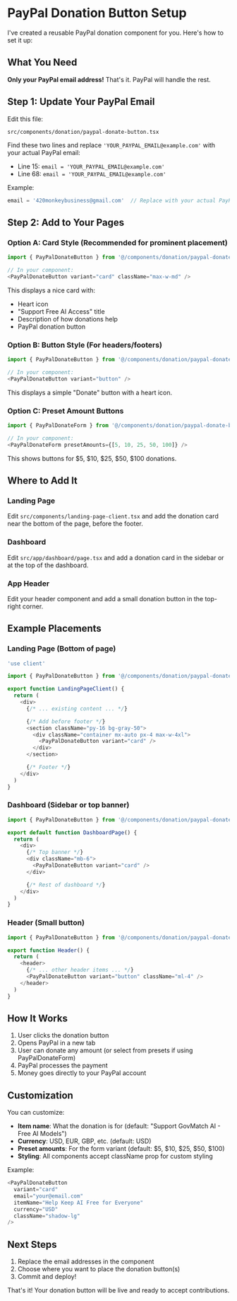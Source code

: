 # PayPal Donation Button Setup

I've created a reusable PayPal donation component for you. Here's how to set it up:

## What You Need

**Only your PayPal email address!** That's it. PayPal will handle the rest.

## Step 1: Update Your PayPal Email

Edit this file:
```
src/components/donation/paypal-donate-button.tsx
```

Find these two lines and replace `'YOUR_PAYPAL_EMAIL@example.com'` with your actual PayPal email:
- Line 15: `email = 'YOUR_PAYPAL_EMAIL@example.com'`
- Line 68: `email = 'YOUR_PAYPAL_EMAIL@example.com'`

Example:
```typescript
email = '420monkeybusiness@gmail.com'  // Replace with your actual PayPal email
```

## Step 2: Add to Your Pages

### Option A: Card Style (Recommended for prominent placement)

```typescript
import { PayPalDonateButton } from '@/components/donation/paypal-donate-button'

// In your component:
<PayPalDonateButton variant="card" className="max-w-md" />
```

This displays a nice card with:
- Heart icon
- "Support Free AI Access" title
- Description of how donations help
- PayPal donation button

### Option B: Button Style (For headers/footers)

```typescript
import { PayPalDonateButton } from '@/components/donation/paypal-donate-button'

// In your component:
<PayPalDonateButton variant="button" />
```

This displays a simple "Donate" button with a heart icon.

### Option C: Preset Amount Buttons

```typescript
import { PayPalDonateForm } from '@/components/donation/paypal-donate-button'

// In your component:
<PayPalDonateForm presetAmounts={[5, 10, 25, 50, 100]} />
```

This shows buttons for $5, $10, $25, $50, $100 donations.

## Where to Add It

### Landing Page
Edit `src/components/landing-page-client.tsx` and add the donation card near the bottom of the page, before the footer.

### Dashboard
Edit `src/app/dashboard/page.tsx` and add a donation card in the sidebar or at the top of the dashboard.

### App Header
Edit your header component and add a small donation button in the top-right corner.

## Example Placements

### Landing Page (Bottom of page)
```typescript
'use client'

import { PayPalDonateButton } from '@/components/donation/paypal-donate-button'

export function LandingPageClient() {
  return (
    <div>
      {/* ... existing content ... */}

      {/* Add before footer */}
      <section className="py-16 bg-gray-50">
        <div className="container mx-auto px-4 max-w-4xl">
          <PayPalDonateButton variant="card" />
        </div>
      </section>

      {/* Footer */}
    </div>
  )
}
```

### Dashboard (Sidebar or top banner)
```typescript
import { PayPalDonateButton } from '@/components/donation/paypal-donate-button'

export default function DashboardPage() {
  return (
    <div>
      {/* Top banner */}
      <div className="mb-6">
        <PayPalDonateButton variant="card" />
      </div>

      {/* Rest of dashboard */}
    </div>
  )
}
```

### Header (Small button)
```typescript
import { PayPalDonateButton } from '@/components/donation/paypal-donate-button'

export function Header() {
  return (
    <header>
      {/* ... other header items ... */}
      <PayPalDonateButton variant="button" className="ml-4" />
    </header>
  )
}
```

## How It Works

1. User clicks the donation button
2. Opens PayPal in a new tab
3. User can donate any amount (or select from presets if using PayPalDonateForm)
4. PayPal processes the payment
5. Money goes directly to your PayPal account

## Customization

You can customize:
- **Item name**: What the donation is for (default: "Support GovMatch AI - Free AI Models")
- **Currency**: USD, EUR, GBP, etc. (default: USD)
- **Preset amounts**: For the form variant (default: $5, $10, $25, $50, $100)
- **Styling**: All components accept className prop for custom styling

Example:
```typescript
<PayPalDonateButton
  variant="card"
  email="your@email.com"
  itemName="Help Keep AI Free for Everyone"
  currency="USD"
  className="shadow-lg"
/>
```

## Next Steps

1. Replace the email addresses in the component
2. Choose where you want to place the donation button(s)
3. Commit and deploy!

That's it! Your donation button will be live and ready to accept contributions.
